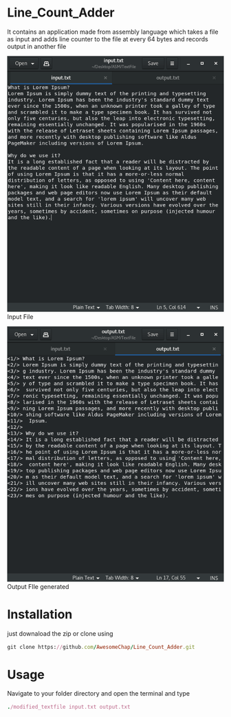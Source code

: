 # Line_Count_Adder
It contains an application made from assembly language which takes a file as input and adds line counter to the file at every 64 bytes and records output in another file

![alt text](input.png "Input File")
Input File

![alt text](output.png "Output File Generated")
Output FIle generated

# Installation
just downaload the zip or clone using
```ruby
git clone https://github.com/AwesomeChap/Line_Count_Adder.git
```
# Usage
Navigate to your folder directory and open the terminal and type
```ruby
./modified_textfile input.txt output.txt
```

